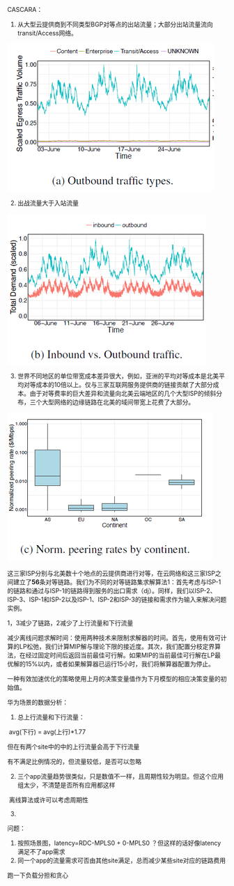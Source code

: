CASCARA：

1. 从大型云提供商到不同类型BGP对等点的出站流量；大部分出站流量流向transit/Access网络。

![image-20220709113457622](image-20220709113457622.png)

2. 出战流量大于入站流量

![image-20220709113715005](image-20220709113715005.png)

3. 世界不同地区的单位带宽成本差异很大，例如，亚洲的平均对等成本是北美平均对等成本的10倍以上。仅与三家互联网服务提供商的链接贡献了大部分成本。由于对等费率的巨大差异和流量向北美云端地区的几个大型ISP的倾斜分布，三个大型网络的边缘链路在北美的域间带宽上花费了大部分。

![image-20220709114519711](image-20220709114519711.png)

这三家ISP分别与北美数十个地点的云提供商进行对等，在云网络和这三家ISP之间建立了**56**条对等链路。我们为不同的对等链路集求解算法1：首先考虑与ISP-1的链路和通过与ISP-1的链路得到服务的出口需求（dj）。同样，我们以ISP-2、ISP-3、ISP-1和ISP-2以及ISP-1、ISP-2和ISP-3的链接和需求作为输入来解决问题实例。

1，3减少了链路，2减少了上行流量和下行流量

减少离线问题求解时间：使用两种技术来限制求解器的时间。首先，使用有效可计算的LP松弛，我们计算MIP解与理论下限的接近度。其次，我们配置分枝定界算法，在经过固定时间后返回当前最佳可行解。如果MIP的当前最佳可行解在LP最优解的15%以内，或者如果解算器已运行15小时，我们将解算器配置为停止。

一种有效加速优化的策略使用上月的决策变量值作为下月模型的相应决策变量的初始值。





华为场景的数据分析：

1. 总上行流量和下行流量：

​	avg(下行) = avg(上行)*1.77

但在有两个site中的中的上行流量会高于下行流量

有不满足比例情况的，但流量较低，是否可以忽略

2. 三个app流量趋势很类似，只是数值不一样，且周期性较为明显。但这个应用组太少，不清楚是否所有应用都这样

​	离线算法或许可以考虑周期性

3. 

问题：

1. 按照场景图，latency=RDC-MPLS0 + 0-MPLS0 ？但这样的话好像latency满足不了app需求
2. 同一个app的流量需求可否由其他site满足，总而减少某些site对应的链路费用

跑一下负载分担和贪心
